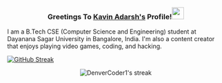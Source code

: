 <h3 align="center">Greetings To <a href="">Kavin Adarsh's</a> Profile!<img src="https://media.giphy.com/media/hvRJCLFzcasrR4ia7z/giphy.gif" width="28"></h3>


I am a B.Tech CSE (Computer Science and Engineering) student at Dayanana Sagar University in Bangalore, India. I'm also a content creator that enjoys playing video games, coding, and hacking.

[![GitHub Streak](https://github-readme-streak-stats.herokuapp.com?user=Kavin-Adarsh&theme=dark&hide_border=true&date_format=j%20M%5B%20Y%5D&fire=B32020&dates=787878&sideLabels=3DA64A&currStreakLabel=4BCC5B&background=181929)](https://git.io/streak-stats)

<p align="center" dir="auto">
    <img title="🔥 Get streak stats for your profile at git.io/streak-stats" alt="DenverCoder1's streak" src="https://camo.githubusercontent.com/d7b14891b53160bb9698efce0967b4da2d52f0acae47478128ed8abb01b339bb/68747470733a2f2f6769746875622d726561646d652d73747265616b2d73746174732e6865726f6b756170702e636f6d2f3f757365723d44656e766572436f64657231267468656d653d6d6f6e6f6b61692d6d6574616c6c69616e26686964655f626f726465723d74727565" data-canonical-src="https://github-readme-streak-stats.herokuapp.com/?user=DenverCoder1&amp;theme=monokai-metallian&amp;hide_border=true" style="max-width: 100%;">
  </a>
  </p>
